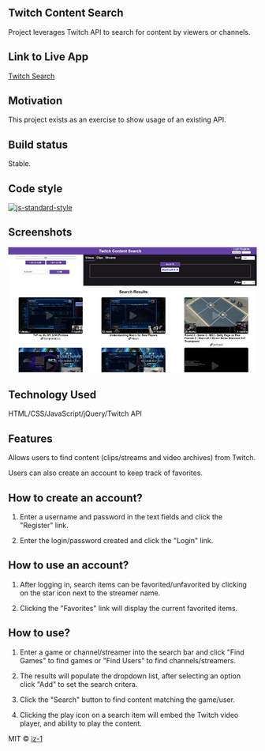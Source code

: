 ## Twitch Content Search
Project leverages Twitch API to search for content by viewers or channels.

## Link to Live App
[Twitch Search](https://iz-1.github.io/twitchsearch)

## Motivation
This project exists as an exercise to show usage of an existing API.

## Build status
Stable.

## Code style
[![js-standard-style](https://img.shields.io/badge/code%20style-standard-brightgreen.svg?style=flat)](https://github.com/feross/standard)
 
## Screenshots
![Alt text](designs/screen.jpg?raw=true)

## Technology Used
HTML/CSS/JavaScript/jQuery/Twitch API

## Features
Allows users to find content (clips/streams and video archives) from Twitch. 

Users can also create an account to keep track of favorites.

## How to create an account?
1. Enter a username and password in the text fields and click the "Register" link.

2. Enter the login/password created and click the "Login" link.

## How to use an account?
1. After logging in, search items can be favorited/unfavorited by clicking on the star icon next to the streamer name.

2. Clicking the "Favorites" link will display the current favorited items.

## How to use?
1. Enter a game or channel/streamer into the search bar and click "Find Games" to find games or "Find Users" to find channels/streamers.

2. The results will populate the dropdown list, after selecting an option click "Add" to set the search critera.

3. Click the "Search" button to find content matching the game/user.

4. Clicking the play icon on a search item will embed the Twitch video player, and ability to play the content.

MIT © [iz-1]()
